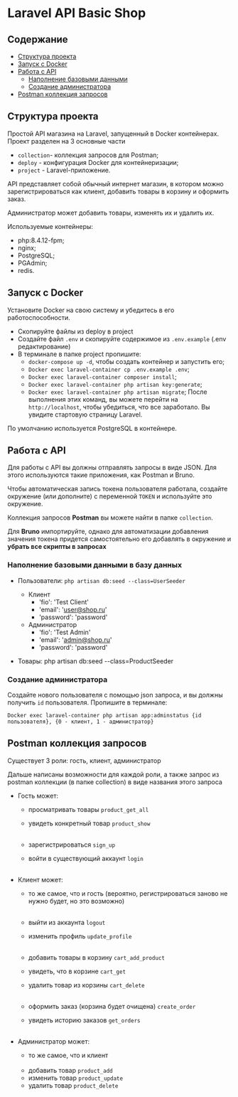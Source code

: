 <h1>Laravel API Basic Shop</h1>

<h2>Содержание</h2>

- [Структура проекта](#project_structure)
- [Запуск с Docker](#docker_start)
- [Работа с API](#work_with_API)
  - [Наполнение базовыми данными](#fill_data)
  - [Создание администратора](#create_admin)
- [Postman коллекция запросов](#postman_collection)

<h2 id="project_structure">Структура проекта</h2>

<p>Простой API магазина на Laravel, запущенный в Docker контейнерах. Проект разделен на 3 основные части</p>

- `collection`- коллекция запросов для Postman;
- `deploy` - конфигурация Docker для контейнеризации;
- `project` - Laravel-приложение.

API представляет собой обычный интернет магазин, в котором можно зарегистрироваться как клиент, добавить товары в корзину и оформить заказ.

Администратор может добавить товары, изменять их и удалить их.

Используемые контейнеры:

- php:8.4.12-fpm;
- nginx;
- PostgreSQL;
- PGAdmin;
- redis.

<h2 id="docker_start">Запуск с Docker</h2>

Установите Docker на свою систему и убедитесь в его работоспособности.

- Скопируйте файлы из deploy в project
- Создайте файл `.env` и скопируйте содержимое из `.env.example` (.env редактирование)
- В терминале в папке project пропишите:
    - `docker-compose up -d`, чтобы создать контейнер и запустить его;
    - `Docker exec laravel-container cp .env.example .env`;
    - `Docker exec laravel-container composer install`;
    - `Docker exec laravel-container php artisan key:generate`;
    - `Docker exec laravel-container php artisan migrate`;
      После выполнения этих команд, вы можете перейти на `http://localhost`, чтобы убедиться, что все заработало. Вы увидите стартовую страницу Laravel.

По умолчанию используется PostgreSQL в контейнере.

<h2 id="work_with_API">Работа с API</h2>

Для работы с API вы должны отправлять запросы в виде JSON. Для этого используются такие приложения, как Postman и Bruno.

Чтобы автоматическая запись токена пользователя работала, создайте окружение (или дополните) с переменной `TOKEN` и используйте это окружение.

Коллекция запросов **Postman** вы можете найти в папке `collection`.

Для **Bruno** импортируйте, однако для автоматизации добавления значения токена придется самостоятельно его добавлять в окружение и **убрать все скрипты в запросах**

<h3 id="fill_data">Наполнение базовыми данными в базу данных</h3>

- Пользователи: `php artisan db:seed --class=UserSeeder`
    - Клиент
        - 'fio': 'Test Client'
        - 'email': 'user@shop.ru'
        - 'password': 'password'
    - Администратор
        - 'fio': 'Test Admin'
        - 'email': 'admin@shop.ru'
        - 'password': 'password'

- Товары: php artisan db:seed --class=ProductSeeder

<h3 id="create_admin">Создание администратора</h3>

Создайте нового пользователя с помощью json запроса, и вы должны получить `id` пользователя.
Пропишите в терминале:

`Docker exec laravel-container php artisan app:adminstatus {id пользователя}, {0 - клиент, 1 - администратор}`

<h2 id="postman_collection">Postman коллекция запросов</h2>

Существует 3 роли: гость, клиент, администратор

Дальше написаны возможности для каждой роли, а также запрос из postman коллекции (в папке collection) в виде названия этого запроса

- Гость может:
    - просматривать товары `product_get_all`
    - увидеть конкретный товар `product_show`
      <br><br>

    - зарегистрироваться `sign_up`
    - войти в существующий аккаунт `login`
      <br><br>

- Клиент может:
    - то же самое, что и гость (вероятно, регистрироваться заново не нужно будет, но это возможно)
      <br><br>

    - выйти из аккаунта `logout`
    - изменить профиль `update_profile`
      <br><br>

    - добавить товары в корзину `cart_add_product`
    - увидеть, что в корзине `cart_get`
    - удалить товар из корзины `cart_delete`
      <br><br>

    - оформить заказ (корзина будет очищена) `create_order`
    - увидеть историю заказов `get_orders`
      <br><br>

- Администратор может:
    - то же самое, что и клиент
      <br><br>
    - добавить товар `product_add`
    - изменить товар `product_update`
    - удалить товар `product_delete`
